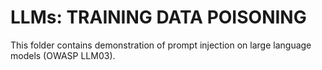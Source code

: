 # LLMs: TRAINING DATA POISONING

This folder contains demonstration of prompt injection on large language models (OWASP LLM03).  